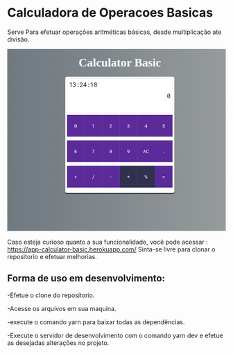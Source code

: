 # Calculadora de Operacoes Basicas

Serve Para efetuar operações aritméticas básicas, desde multiplicação ate divisão.

<p align="center"><img src="./src/assets/images/screenshot-calculator.jpg"></p>

Caso esteja curioso quanto a sua funcionalidade, você pode acessar : <https://app-calculator-basic.herokuapp.com/>
Sinta-se livre para clonar o repositorio e efetuar melhorias.

## Forma de uso em desenvolvimento:

-Efetue o clone do repositorio.

-Acesse os arquivos em sua maquina.

-execute o comando yarn para baixar todas as dependências.

-Execute o servidor de desenvolvimento com o comando yarn dev e efetue as desejadas alterações no projeto.